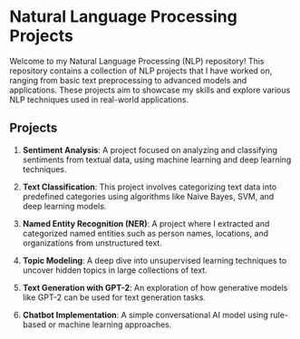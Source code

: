 # Natural Language Processing Projects

Welcome to my Natural Language Processing (NLP) repository! This repository contains a collection of NLP projects that I have worked on, ranging from basic text preprocessing to advanced models and applications. These projects aim to showcase my skills and explore various NLP techniques used in real-world applications.

## Projects

1. **Sentiment Analysis**: A project focused on analyzing and classifying sentiments from textual data, using machine learning and deep learning techniques.
   
2. **Text Classification**: This project involves categorizing text data into predefined categories using algorithms like Naive Bayes, SVM, and deep learning models.

3. **Named Entity Recognition (NER)**: A project where I extracted and categorized named entities such as person names, locations, and organizations from unstructured text.

4. **Topic Modeling**: A deep dive into unsupervised learning techniques to uncover hidden topics in large collections of text.

5. **Text Generation with GPT-2**: An exploration of how generative models like GPT-2 can be used for text generation tasks.

6. **Chatbot Implementation**: A simple conversational AI model using rule-based or machine learning approaches.
